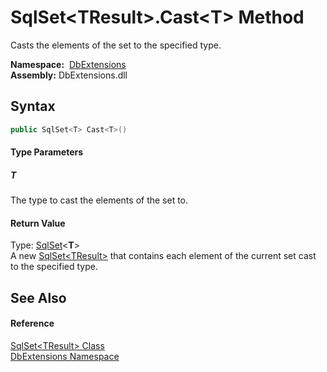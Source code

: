 SqlSet&lt;TResult>.Cast&lt;T> Method
====================================
Casts the elements of the set to the specified type.

  **Namespace:**  [DbExtensions][1]  
  **Assembly:** DbExtensions.dll

Syntax
------

```csharp
public SqlSet<T> Cast<T>()

```

#### Type Parameters

##### *T*
The type to cast the elements of the set to.

#### Return Value
Type: [SqlSet][2]&lt;**T**>  
A new [SqlSet&lt;TResult>][2] that contains each element of the current set cast to the specified type.

See Also
--------

#### Reference
[SqlSet&lt;TResult> Class][2]  
[DbExtensions Namespace][1]  

[1]: ../README.md
[2]: README.md